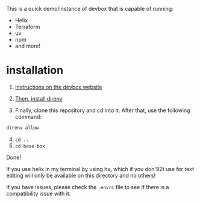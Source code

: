 This is a quick demo/instance of devbox that is capable of running:
- Helix
- Terraform
- uv
- npm
- and more!

# installation

1. [instructions on the devbox website](https://jetify-com.vercel.app/docs/devbox/installing_devbox/?install-method=wsl)

2. [Then, install direnv](https://direnv.net/docs/installation.html)

3. Finally, clone this repository and cd into it. After that, use the following command:
```bash
direnv allow
```

4. `cd .. `
5. `cd base-box`

Done!

If you use helix in my terminal by using hx, which if you don\'92t use for text editing will only be available on this directory and no others!

If you have issues, please check the `.envrc` file to see if there is a compatibility issue with it.